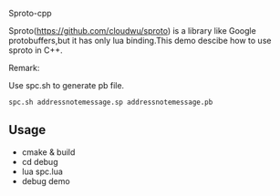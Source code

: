 Sproto-cpp

Sproto(https://github.com/cloudwu/sproto) is a library like Google protobuffers,but it has only lua binding.This demo descibe how to use sproto in C++.

Remark:

Use spc.sh to generate pb file.
```
spc.sh addressnotemessage.sp addressnotemessage.pb
```


Usage
----------------------------
 - cmake & build
 - cd debug
 - lua spc.lua
 - debug demo